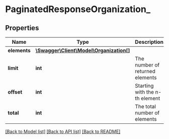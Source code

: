 # PaginatedResponseOrganization_

## Properties
Name | Type | Description | Notes
------------ | ------------- | ------------- | -------------
**elements** | [**\Swagger\Client\Model\Organization[]**](Organization.md) |  | 
**limit** | **int** | The number of returned elements | 
**offset** | **int** | Starting with the n-th element | 
**total** | **int** | The total number of elements | [optional] 

[[Back to Model list]](../README.md#documentation-for-models) [[Back to API list]](../README.md#documentation-for-api-endpoints) [[Back to README]](../README.md)


